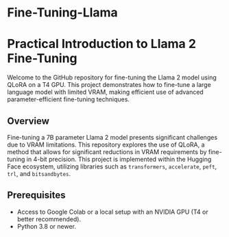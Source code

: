 # Fine-Tuning-Llama

# Practical Introduction to Llama 2 Fine-Tuning

Welcome to the GitHub repository for fine-tuning the Llama 2 model using QLoRA on a T4 GPU. This project demonstrates how to fine-tune a large language model with limited VRAM, making efficient use of advanced parameter-efficient fine-tuning techniques.

## Overview

Fine-tuning a 7B parameter Llama 2 model presents significant challenges due to VRAM limitations. This repository explores the use of QLoRA, a method that allows for significant reductions in VRAM requirements by fine-tuning in 4-bit precision. This project is implemented within the Hugging Face ecosystem, utilizing libraries such as `transformers`, `accelerate`, `peft`, `trl`, and `bitsandbytes`.

## Prerequisites

- Access to Google Colab or a local setup with an NVIDIA GPU (T4 or better recommended).
- Python 3.8 or newer.
